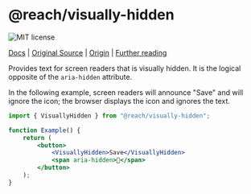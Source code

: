 # @reach/visually-hidden

![MIT license](https://badgen.now.sh/badge/license/MIT)

[Docs](https://reach.tech/visually-hidden) | [Original Source](https://github.com/reach/reach-ui/tree/main/packages/visually-hidden) | [Origin](https://snook.ca/archives/html_and_css/hiding-content-for-accessibility) | [Further reading](https://a11yproject.com/posts/how-to-hide-content/)

Provides text for screen readers that is visually hidden. It is the logical opposite of the `aria-hidden` attribute.

In the following example, screen readers will announce "Save" and will ignore the icon; the browser displays the icon and ignores the text.

```jsx
import { VisuallyHidden } from "@reach/visually-hidden";

function Example() {
	return (
		<button>
			<VisuallyHidden>Save</VisuallyHidden>
			<span aria-hidden>💾</span>
		</button>
	);
}
```